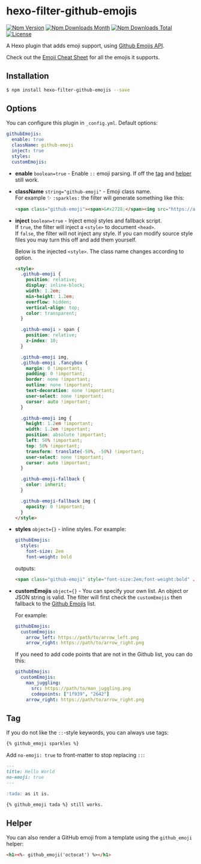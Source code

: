 # hexo-filter-github-emojis

[![Npm Version](https://img.shields.io/npm/v/hexo-filter-github-emojis.svg)](https://npmjs.org/package/hexo-filter-github-emojis)
[![Npm Downloads Month](https://img.shields.io/npm/dm/hexo-filter-github-emojis.svg)](https://npmjs.org/package/hexo-filter-github-emojis)
[![Npm Downloads Total](https://img.shields.io/npm/dt/hexo-filter-github-emojis.svg)](https://npmjs.org/package/hexo-filter-github-emojis)
[![License](https://img.shields.io/npm/l/hexo-filter-github-emojis.svg)](https://npmjs.org/package/hexo-filter-github-emojis)

A Hexo plugin that adds emoji support, using [Github Emojis API][ghemojis].

Check out the [Emoji Cheat Sheet](http://www.webpagefx.com/tools/emoji-cheat-sheet/) for all the emojis it supports.

## Installation

``` bash
$ npm install hexo-filter-github-emojis --save
```

## Options

You can configure this plugin in `_config.yml`. Default options:

``` yaml
githubEmojis:
  enable: true
  className: github-emoji
  inject: true
  styles:
  customEmojis:
```

- **enable** `boolean=true` - Enable `::` emoji parsing. If off the [tag](#tag) and [helper](#helper) still work.

- **className** `string="github-emoji"` - Emoji class name.  
  For example :sparkles: `:sparkles:` the filter will generate something like this:

  ```html
  <span class="github-emoji"><span>&#x2728;</span><img src="https://assets-cdn.github.com/images/icons/emoji/unicode/2728.png?v8"></span>
  ```

- **inject** `boolean=true` - Inject emoji styles and fallback script.  
  If `true`, the filter will inject a `<style>` to document `<head>`.  
  If `false`, the filter will not inject any style. If you can modify source style files you may turn this off and add them yourself.  
  
  Below is the injected `<style>`. The class name changes according to option.

  ```html
  <style>
    .github-emoji {
      position: relative;
      display: inline-block;
      width: 1.2em;
      min-height: 1.2em;
      overflow: hidden;
      vertical-align: top;
      color: transparent;
    }

    .github-emoji > span {
      position: relative;
      z-index: 10;
    }

    .github-emoji img,
    .github-emoji .fancybox {
      margin: 0 !important;
      padding: 0 !important;
      border: none !important;
      outline: none !important;
      text-decoration: none !important;
      user-select: none !important;
      cursor: auto !important;
    }

    .github-emoji img {
      height: 1.2em !important;
      width: 1.2em !important;
      position: absolute !important;
      left: 50% !important;
      top: 50% !important;
      transform: translate(-50%, -50%) !important;
      user-select: none !important;
      cursor: auto !important;
    }

    .github-emoji-fallback {
      color: inherit;
    }

    .github-emoji-fallback img {
      opacity: 0 !important;
    }
  </style>
  ```

- **styles** `object={}` - inline styles. For example:

  ```yaml
  githubEmojis:
    styles:
      font-size: 2em
      font-weight: bold
  ```

  outputs:

  ```html
  <span class="github-emoji" style="font-size:2em;font-weight:bold" ...>
  ```

- **customEmojis** `object={}` - You can specify your own list. An object or JSON string is valid. The filter will first check the `customEmojis` then fallback to the [Github Emojis][ghemojis] list.

  For example:

  ```yaml
  githubEmojis:
    customEmojis:
      arrow_left: https://path/to/arrow_left.png
      arrow_right: https://path/to/arrow_right.png
  ```

  If you need to add code points that are not in the Github list, you can do this:

  ```yaml
  githubEmojis:
    customEmojis:
      man_juggling:
        src: https://path/to/man_juggling.png
        codepoints: ["1f939", "2642"]
      arrow_right: https://path/to/arrow_right.png
  ```

## Tag

If you do not like the `::`-style keywords, you can always use tags:

```html
{% github_emoji sparkles %}
```

Add `no-emoji: true` to front-matter to stop replacing `::`:

```md
---
title: Hello World
no-emoji: true
---

:tada: as it is.

{% github_emoji tada %} still works.
```

## Helper

You can also render a GitHub emoji from a template using the `github_emoji` helper:

```html
<h1><%- github_emoji('octocat') %></h1>
```

[ghemojis]: https://api.github.com/emojis
